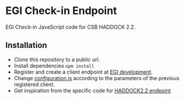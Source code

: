 # EGI Check-in Endpoint

EGI Check-in JavaScript code for CSB HADDOCK 2.2.

## Installation

* Clone this repository to a public url.
* Install dependencies `npm install`
* Register and create a client endpoint at [EGI development](https://aai-dev.egi.eu/oidc/manage/admin/clients).
* Change [configuration.js](configuration.js) according to the parameters of the previous registered client.
* Get inspiration from the specific code for [HADDOCK2.2 endpoint](js/haddock2.2.js)
